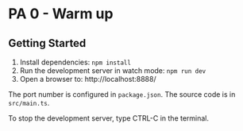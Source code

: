 # PA 0 - Warm up

## Getting Started

1. Install dependencies:  `npm install`
2. Run the development server in watch mode:  `npm run dev`
3. Open a browser to:  http://localhost:8888/

The port number is configured in `package.json`.  The source code is in `src/main.ts`.

To stop the development server, type CTRL-C in the terminal.

